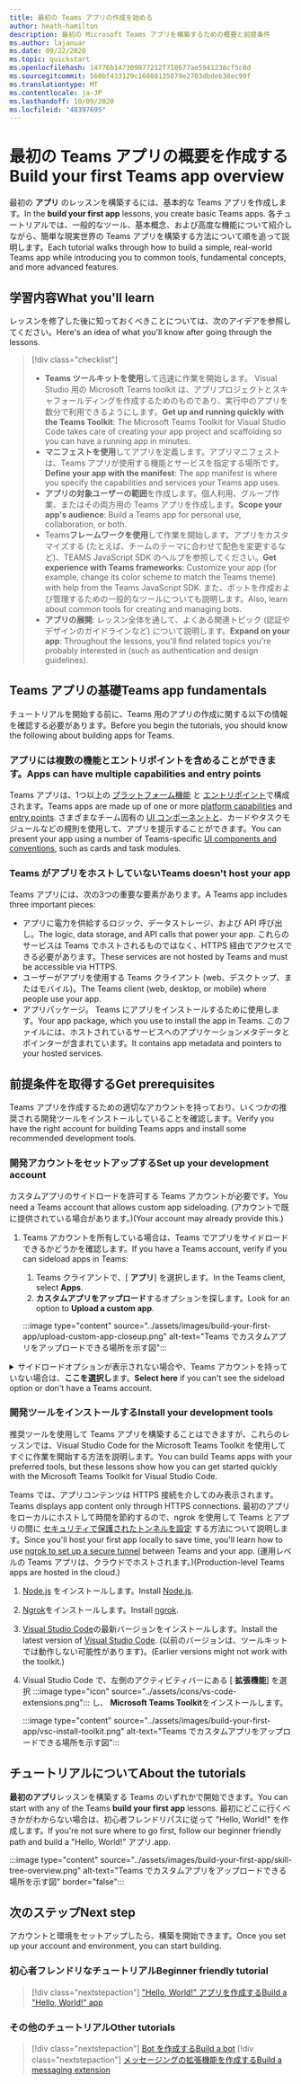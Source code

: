 ```yaml
---
title: 最初の Teams アプリの作成を始める
author: heath-hamilton
description: 最初の Microsoft Teams アプリを構築するための概要と前提条件
ms.author: lajanuar
ms.date: 09/22/2020
ms.topic: quickstart
ms.openlocfilehash: 14776b147309877212f710677ae5941238cf5c0d
ms.sourcegitcommit: 560bf433129c16888135879e2703dbdeb38ec99f
ms.translationtype: MT
ms.contentlocale: ja-JP
ms.lasthandoff: 10/09/2020
ms.locfileid: "48397695"
---
```

# <a name="build-your-first-teams-app-overview"></a><span data-ttu-id="6e80c-103">最初の Teams アプリの概要を作成する</span><span class="sxs-lookup"><span data-stu-id="6e80c-103">Build your first Teams app overview</span></span>

<span data-ttu-id="6e80c-104">最初の **アプリ** のレッスンを構築するには、基本的な Teams アプリを作成します。</span><span class="sxs-lookup"><span data-stu-id="6e80c-104">In the **build your first app** lessons, you create basic Teams apps.</span></span> <span data-ttu-id="6e80c-105">各チュートリアルでは、一般的なツール、基本概念、および高度な機能について紹介しながら、簡単な現実世界の Teams アプリを構築する方法について順を追って説明します。</span><span class="sxs-lookup"><span data-stu-id="6e80c-105">Each tutorial walks through how to build a simple, real-world Teams app while introducing you to common tools, fundamental concepts, and more advanced features.</span></span>

## <a name="what-youll-learn"></a><span data-ttu-id="6e80c-106">学習内容</span><span class="sxs-lookup"><span data-stu-id="6e80c-106">What you'll learn</span></span>

<span data-ttu-id="6e80c-107">レッスンを修了した後に知っておくべきことについては、次のアイデアを参照してください。</span><span class="sxs-lookup"><span data-stu-id="6e80c-107">Here's an idea of what you'll know after going through the lessons.</span></span>

> [!div class="checklist"]
  >
  > * <span data-ttu-id="6e80c-108">**Teams ツールキットを使用**して迅速に作業を開始します。 Visual Studio 用の Microsoft Teams toolkit は、アプリプロジェクトとスキャフォールディングを作成するためのものであり、実行中のアプリを数分で利用できるようにします。</span><span class="sxs-lookup"><span data-stu-id="6e80c-108">**Get up and running quickly with the Teams Toolkit**: The Microsoft Teams Toolkit for Visual Studio Code takes care of creating your app project and scaffolding so you can have a running app in minutes.</span></span>
  > * <span data-ttu-id="6e80c-109">**マニフェストを使用**してアプリを定義します。アプリマニフェストは、Teams アプリが使用する機能とサービスを指定する場所です。</span><span class="sxs-lookup"><span data-stu-id="6e80c-109">**Define your app with the manifest**: The app manifest is where you specify the capabilities and services your Teams app uses.</span></span>
  > * <span data-ttu-id="6e80c-110">**アプリの対象ユーザーの範囲**を作成します。個人利用、グループ作業、またはその両方用の Teams アプリを作成します。</span><span class="sxs-lookup"><span data-stu-id="6e80c-110">**Scope your app's audience**: Build a Teams app for personal use, collaboration, or both.</span></span>
  > * <span data-ttu-id="6e80c-111">Teams**フレームワークを使用**して作業を開始します。アプリをカスタマイズする (たとえば、チームのテーマに合わせて配色を変更するなど)、TEAMS JavaScript SDK のヘルプを参照してください。</span><span class="sxs-lookup"><span data-stu-id="6e80c-111">**Get experience with Teams frameworks**: Customize your app (for example, change its color scheme to match the Teams theme) with help from the Teams JavaScript SDK.</span></span> <span data-ttu-id="6e80c-112">また、ボットを作成および管理するための一般的なツールについても説明します。</span><span class="sxs-lookup"><span data-stu-id="6e80c-112">Also, learn about common tools for creating and managing bots.</span></span>
  > * <span data-ttu-id="6e80c-113">**アプリの展開**: レッスン全体を通して、よくある関連トピック (認証やデザインのガイドラインなど) について説明します。</span><span class="sxs-lookup"><span data-stu-id="6e80c-113">**Expand on your app**: Throughout the lessons, you'll find related topics you're probably interested in (such as authentication and design guidelines).</span></span>

## <a name="teams-app-fundamentals"></a><span data-ttu-id="6e80c-114">Teams アプリの基礎</span><span class="sxs-lookup"><span data-stu-id="6e80c-114">Teams app fundamentals</span></span>

<span data-ttu-id="6e80c-115">チュートリアルを開始する前に、Teams 用のアプリの作成に関する以下の情報を確認する必要があります。</span><span class="sxs-lookup"><span data-stu-id="6e80c-115">Before you begin the tutorials, you should know the following about building apps for Teams.</span></span>

### <a name="apps-can-have-multiple-capabilities-and-entry-points"></a><span data-ttu-id="6e80c-116">アプリには複数の機能とエントリポイントを含めることができます。</span><span class="sxs-lookup"><span data-stu-id="6e80c-116">Apps can have multiple capabilities and entry points</span></span>

<span data-ttu-id="6e80c-117">Teams アプリは、1つ以上の [プラットフォーム機能](../concepts/capabilities-overview.md) と [エントリポイント](../concepts/extensibility-points.md)で構成されます。</span><span class="sxs-lookup"><span data-stu-id="6e80c-117">Teams apps are made up of one or more [platform capabilities](../concepts/capabilities-overview.md) and [entry points](../concepts/extensibility-points.md).</span></span> <span data-ttu-id="6e80c-118">さまざまなチーム固有の [UI コンポーネントと](../concepts/extensibility-points.md#ui-components)、カードやタスクモジュールなどの規則を使用して、アプリを提示することができます。</span><span class="sxs-lookup"><span data-stu-id="6e80c-118">You can present your app using a number of Teams-specific [UI components and conventions](../concepts/extensibility-points.md#ui-components), such as cards and task modules.</span></span>

### <a name="teams-doesnt-host-your-app"></a><span data-ttu-id="6e80c-119">Teams がアプリをホストしていない</span><span class="sxs-lookup"><span data-stu-id="6e80c-119">Teams doesn't host your app</span></span>

<span data-ttu-id="6e80c-120">Teams アプリには、次の3つの重要な要素があります。</span><span class="sxs-lookup"><span data-stu-id="6e80c-120">A Teams app includes three important pieces:</span></span>

* <span data-ttu-id="6e80c-121">アプリに電力を供給するロジック、データストレージ、および API 呼び出し。</span><span class="sxs-lookup"><span data-stu-id="6e80c-121">The logic, data storage, and API calls that power your app.</span></span> <span data-ttu-id="6e80c-122">これらのサービスは Teams でホストされるものではなく、HTTPS 経由でアクセスできる必要があります。</span><span class="sxs-lookup"><span data-stu-id="6e80c-122">These services are not hosted by Teams and must be accessible via HTTPS.</span></span>
* <span data-ttu-id="6e80c-123">ユーザーがアプリを使用する Teams クライアント (web、デスクトップ、またはモバイル)。</span><span class="sxs-lookup"><span data-stu-id="6e80c-123">The Teams client (web, desktop, or mobile) where people use your app.</span></span>
* <span data-ttu-id="6e80c-124">アプリパッケージ。 Teams にアプリをインストールするために使用します。</span><span class="sxs-lookup"><span data-stu-id="6e80c-124">Your app package, which you use to install the app in Teams.</span></span> <span data-ttu-id="6e80c-125">このファイルには、ホストされているサービスへのアプリケーションメタデータとポインターが含まれています。</span><span class="sxs-lookup"><span data-stu-id="6e80c-125">It contains app metadata and pointers to your hosted services.</span></span>

## <a name="get-prerequisites"></a><span data-ttu-id="6e80c-126">前提条件を取得する</span><span class="sxs-lookup"><span data-stu-id="6e80c-126">Get prerequisites</span></span>

<span data-ttu-id="6e80c-127">Teams アプリを作成するための適切なアカウントを持っており、いくつかの推奨される開発ツールをインストールしていることを確認します。</span><span class="sxs-lookup"><span data-stu-id="6e80c-127">Verify you have the right account for building Teams apps and install some recommended development tools.</span></span>

### <a name="set-up-your-development-account"></a><span data-ttu-id="6e80c-128">開発アカウントをセットアップする</span><span class="sxs-lookup"><span data-stu-id="6e80c-128">Set up your development account</span></span>

<span data-ttu-id="6e80c-129">カスタムアプリのサイドロードを許可する Teams アカウントが必要です。</span><span class="sxs-lookup"><span data-stu-id="6e80c-129">You need a Teams account that allows custom app sideloading.</span></span> <span data-ttu-id="6e80c-130">(アカウントで既に提供されている場合があります。)</span><span class="sxs-lookup"><span data-stu-id="6e80c-130">(Your account may already provide this.)</span></span>

1. <span data-ttu-id="6e80c-131">Teams アカウントを所有している場合は、Teams でアプリをサイドロードできるかどうかを確認します。</span><span class="sxs-lookup"><span data-stu-id="6e80c-131">If you have a Teams account, verify if you can sideload apps in Teams:</span></span>
    1. <span data-ttu-id="6e80c-132">Teams クライアントで、[ **アプリ**] を選択します。</span><span class="sxs-lookup"><span data-stu-id="6e80c-132">In the Teams client, select **Apps**.</span></span>
    1. <span data-ttu-id="6e80c-133">**カスタムアプリをアップロード**するオプションを探します。</span><span class="sxs-lookup"><span data-stu-id="6e80c-133">Look for an option to **Upload a custom app**.</span></span>

    :::image type="content" source="../assets/images/build-your-first-app/upload-custom-app-closeup.png" alt-text="Teams でカスタムアプリをアップロードできる場所を示す図":::

<!-- markdownlint-disable MD033 -->
<details>

<summary><span data-ttu-id="6e80c-135">サイドロードオプションが表示されない場合や、Teams アカウントを持っていない場合は、<b>ここを選択し</b>ます。</span><span class="sxs-lookup"><span data-stu-id="6e80c-135"><b>Select here</b> if you can't see the sideload option or don't have a Teams account.</span></span></summary>

<span data-ttu-id="6e80c-136">Microsoft 365 開発者プログラムに参加することによって、アプリのサイドロードを許可する無料の Teams テストアカウントを取得することができます。</span><span class="sxs-lookup"><span data-stu-id="6e80c-136">You can get a free Teams test account that allows app sideloading by joining the Microsoft 365 developer program.</span></span> <span data-ttu-id="6e80c-137">(登録プロセスには約2分かかります)。</span><span class="sxs-lookup"><span data-stu-id="6e80c-137">(The registration process takes approximately two minutes.)</span></span>

1. <span data-ttu-id="6e80c-138">[Microsoft 365 開発者プログラム](https://developer.microsoft.com/microsoft-365/dev-program)に移動します。</span><span class="sxs-lookup"><span data-stu-id="6e80c-138">Go to the [Microsoft 365 developer program](https://developer.microsoft.com/microsoft-365/dev-program).</span></span>
1. <span data-ttu-id="6e80c-139">[ **今すぐ参加** ] を選択し、画面の指示に従います。</span><span class="sxs-lookup"><span data-stu-id="6e80c-139">Select **Join Now** and follow the onscreen instructions.</span></span>
1. <span data-ttu-id="6e80c-140">[ようこそ] 画面が表示されたら、[ **設定] E5 サブスクリプション**を選択します。</span><span class="sxs-lookup"><span data-stu-id="6e80c-140">When you get to the welcome screen, select **Set up E5 subscription**.</span></span>
1. <span data-ttu-id="6e80c-141">管理者アカウントを設定します。</span><span class="sxs-lookup"><span data-stu-id="6e80c-141">Set up your administrator account.</span></span> <span data-ttu-id="6e80c-142">完了すると、次のような画面が表示になります。</span><span class="sxs-lookup"><span data-stu-id="6e80c-142">Once you finish, you should see a screen like this.</span></span>
:::image type="content" source="../assets/images/build-your-first-app/dev-program-subscription.png" alt-text="Teams でカスタムアプリをアップロードできる場所を示す図":::
1. <span data-ttu-id="6e80c-144">設定したのと同じ管理者アカウントを使用して Teams にログインします。</span><span class="sxs-lookup"><span data-stu-id="6e80c-144">Log in to Teams using the administrator account you just set up.</span></span>
1. <span data-ttu-id="6e80c-145">[ **カスタムアプリをアップロード** する] オプションが選択されているかどうかを確認します。</span><span class="sxs-lookup"><span data-stu-id="6e80c-145">Verify if you now have the **Upload a custom app** option.</span></span>

</details>

### <a name="install-your-development-tools"></a><span data-ttu-id="6e80c-146">開発ツールをインストールする</span><span class="sxs-lookup"><span data-stu-id="6e80c-146">Install your development tools</span></span>

<span data-ttu-id="6e80c-147">推奨ツールを使用して Teams アプリを構築することはできますが、これらのレッスンでは、Visual Studio Code for the Microsoft Teams Toolkit を使用してすぐに作業を開始する方法を説明します。</span><span class="sxs-lookup"><span data-stu-id="6e80c-147">You can build Teams apps with your preferred tools, but these lessons show how you can get started quickly with the Microsoft Teams Toolkit for Visual Studio Code.</span></span>

<span data-ttu-id="6e80c-148">Teams では、アプリコンテンツは HTTPS 接続を介してのみ表示されます。</span><span class="sxs-lookup"><span data-stu-id="6e80c-148">Teams displays app content only through HTTPS connections.</span></span> <span data-ttu-id="6e80c-149">最初のアプリをローカルにホストして時間を節約するので、ngrok を使用して Teams とアプリの間に [セキュリティで保護されたトンネルを設定](../concepts/build-and-test/debug.md#locally-hosted) する方法について説明します。</span><span class="sxs-lookup"><span data-stu-id="6e80c-149">Since you'll host your first app locally to save time, you'll learn how to use [ngrok to set up a secure tunnel](../concepts/build-and-test/debug.md#locally-hosted) between Teams and your app.</span></span> <span data-ttu-id="6e80c-150">(運用レベルの Teams アプリは、クラウドでホストされます。)</span><span class="sxs-lookup"><span data-stu-id="6e80c-150">(Production-level Teams apps are hosted in the cloud.)</span></span>

1. <span data-ttu-id="6e80c-151">[Node.js](https://nodejs.org/en/) をインストールします。</span><span class="sxs-lookup"><span data-stu-id="6e80c-151">Install [Node.js](https://nodejs.org/en/).</span></span>
1. <span data-ttu-id="6e80c-152">[Ngrok](https://ngrok.com/download)をインストールします。</span><span class="sxs-lookup"><span data-stu-id="6e80c-152">Install [ngrok](https://ngrok.com/download).</span></span>
1. <span data-ttu-id="6e80c-153">[Visual Studio Code](https://code.visualstudio.com/download)の最新バージョンをインストールします。</span><span class="sxs-lookup"><span data-stu-id="6e80c-153">Install the latest version of [Visual Studio Code](https://code.visualstudio.com/download).</span></span> <span data-ttu-id="6e80c-154">(以前のバージョンは、ツールキットでは動作しない可能性があります)。</span><span class="sxs-lookup"><span data-stu-id="6e80c-154">(Earlier versions might not work with the toolkit.)</span></span>
1. Visual Studio Code で、左側のアクティビティバーにある [ **拡張機能**] を選択 :::image type="icon" source="../assets/icons/vs-code-extensions.png"::: し、 **Microsoft Teams Toolkit**をインストールします。

    :::image type="content" source="../assets/images/build-your-first-app/vsc-install-toolkit.png" alt-text="Teams でカスタムアプリをアップロードできる場所を示す図":::

## <a name="about-the-tutorials"></a><span data-ttu-id="6e80c-157">チュートリアルについて</span><span class="sxs-lookup"><span data-stu-id="6e80c-157">About the tutorials</span></span>

<span data-ttu-id="6e80c-158">**最初のアプリ**レッスンを構築する Teams のいずれかで開始できます。</span><span class="sxs-lookup"><span data-stu-id="6e80c-158">You can start with any of the Teams **build your first app** lessons.</span></span> <span data-ttu-id="6e80c-159">最初にどこに行くべきかがわからない場合は、初心者フレンドリパスに従って "Hello, World!" を作成します。</span><span class="sxs-lookup"><span data-stu-id="6e80c-159">If you're not sure where to go first, follow our beginner friendly path and build a "Hello, World!"</span></span> <span data-ttu-id="6e80c-160">アプリ.</span><span class="sxs-lookup"><span data-stu-id="6e80c-160">app.</span></span>

:::image type="content" source="../assets/images/build-your-first-app/skill-tree-overview.png" alt-text="Teams でカスタムアプリをアップロードできる場所を示す図" border="false":::

## <a name="next-step"></a><span data-ttu-id="6e80c-162">次のステップ</span><span class="sxs-lookup"><span data-stu-id="6e80c-162">Next step</span></span>

<span data-ttu-id="6e80c-163">アカウントと環境をセットアップしたら、構築を開始できます。</span><span class="sxs-lookup"><span data-stu-id="6e80c-163">Once you set up your account and environment, you can start building.</span></span>

### <a name="beginner-friendly-tutorial"></a><span data-ttu-id="6e80c-164">初心者フレンドリなチュートリアル</span><span class="sxs-lookup"><span data-stu-id="6e80c-164">Beginner friendly tutorial</span></span>

> [!div class="nextstepaction"]
> [<span data-ttu-id="6e80c-165">"Hello, World!" アプリを作成する</span><span class="sxs-lookup"><span data-stu-id="6e80c-165">Build a "Hello, World!" app</span></span>](../build-your-first-app/build-and-run.md)

### <a name="other-tutorials"></a><span data-ttu-id="6e80c-166">その他のチュートリアル</span><span class="sxs-lookup"><span data-stu-id="6e80c-166">Other tutorials</span></span>

> [!div class="nextstepaction"]
> [<span data-ttu-id="6e80c-167">Bot を作成する</span><span class="sxs-lookup"><span data-stu-id="6e80c-167">Build a bot</span></span>](../build-your-first-app/build-bot.md)
> [!div class="nextstepaction"]
> [<span data-ttu-id="6e80c-168">メッセージングの拡張機能を作成する</span><span class="sxs-lookup"><span data-stu-id="6e80c-168">Build a messaging extension</span></span>](../build-your-first-app/build-messaging-extension.md)
